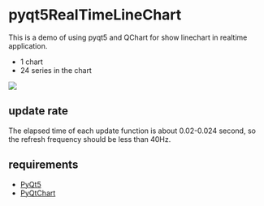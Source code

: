 # pyqt5RealTimeLineChart
This is a demo of using pyqt5 and QChart for show linechart in realtime application.

- 1 chart
- 24 series in the chart

![](https://github.com/jackgreentemp/pyqt5RealTimeLineChart/blob/master/image/demo.gif?raw=true)

## update rate
The elapsed time of each update function is about 0.02-0.024 second, so the refresh frequency should be less than 40Hz.

## requirements

 - [PyQt5](https://pypi.org/project/PyQt5/) 
 - [PyQtChart](https://pypi.org/project/PyQtChart/)